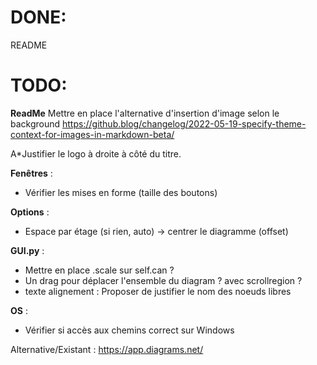 # DONE:
README

# TODO:
**ReadMe**
Mettre en place l'alternative d'insertion d'image selon le background
https://github.blog/changelog/2022-05-19-specify-theme-context-for-images-in-markdown-beta/

A*Justifier le logo à droite à côté du titre.

**Fenêtres** :  
+ Vérifier les mises en forme (taille des boutons)  
  
**Options** :  
+ Espace par étage (si rien, auto) → centrer le diagramme (offset)  

**GUI.py** :  
+ Mettre en place .scale sur self.can ?   
+ Un drag pour déplacer l'ensemble du diagram ? avec scrollregion ?  
+ texte alignement : Proposer de justifier le nom des noeuds libres
  
**OS** : 
+ Vérifier si accès aux chemins correct sur Windows  

Alternative/Existant : https://app.diagrams.net/
